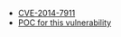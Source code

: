 
- [CVE-2014-7911](https://androidvulnerabilities.org/vulnerabilities/ObjectInputStream_deserializable)
- [POC for this vulnerability](https://github.com/retme7/CVE-2014-7911_poc)

